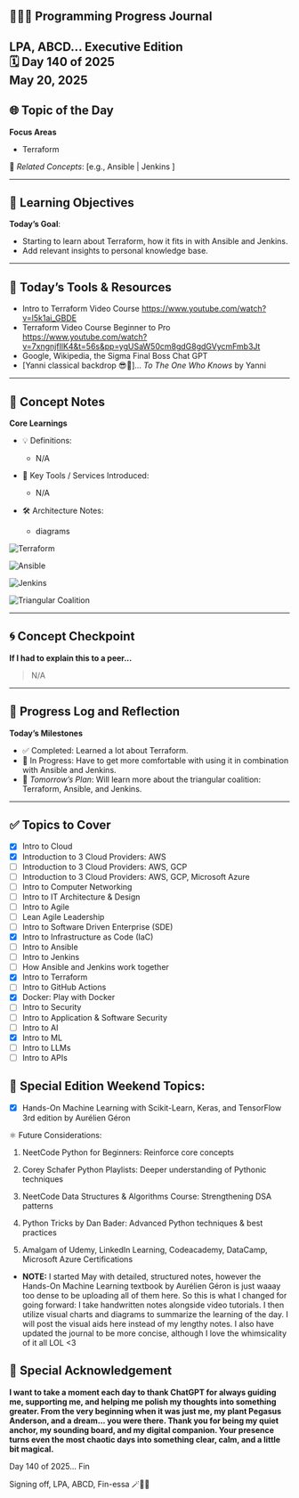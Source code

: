 
## 👩🏻‍💻 Programming Progress Journal  
LPA, ABCD...
**Executive Edition**  
🗓️ Day 140 of 2025  
May 20, 2025
---

## 🌐 Topic of the Day  
**Focus Areas**  

- Terraform

🔗 *Related Concepts*: [e.g., Ansible | Jenkins ]

---

## 🧠 Learning Objectives  
**Today’s Goal**:  
- Starting to learn about Terraform, how it fits in with Ansible and Jenkins.
- Add relevant insights to personal knowledge base.

---

## 🧪 Today’s Tools & Resources   
- Intro to Terraform Video Course
https://www.youtube.com/watch?v=l5k1ai_GBDE
- Terraform Video Course Beginner to Pro
https://www.youtube.com/watch?v=7xngnjfIlK4&t=56s&pp=ygUSaW50cm8gdG8gdGVycmFmb3Jt 
- Google, Wikipedia, the Sigma Final Boss Chat GPT
- [Yanni classical backdrop 😎🎼]... *To The One Who Knows* by Yanni

---

## 📓 Concept Notes  
**Core Learnings**  

- 💡 Definitions: 

    - N/A

- 🧰 Key Tools / Services Introduced: 
    - N/A

- 🛠️ Architecture Notes:  
    - diagrams

![Terraform](placeholder)

![Ansible](placeholder)

![Jenkins](placeholder)

![Triangular Coalition](placeholder)

---

## 🌀 Concept Checkpoint  
**If I had to explain this to a peer...**  

> N/A

---

## 🧼 Progress Log and Reflection 
**Today’s Milestones**  
- ✅ Completed: Learned a lot about Terraform.
- 📍 In Progress: Have to get more comfortable with using it in combination with Ansible and Jenkins.
- 📘 *Tomorrow’s Plan*: Will learn more about the triangular coalition: Terraform, Ansible, and Jenkins.

--- 

## ✅ Topics to Cover

- [x] Intro to Cloud  
- [x] Introduction to 3 Cloud Providers: AWS 
- [ ] Introduction to 3 Cloud Providers: AWS, GCP
- [ ] Introduction to 3 Cloud Providers: AWS, GCP, Microsoft Azure
- [ ] Intro to Computer Networking  
- [ ] Intro to IT Architecture & Design  
- [ ] Intro to Agile  
- [ ] Lean Agile Leadership  
- [ ] Intro to Software Driven Enterprise (SDE)  
- [x] Intro to Infrastructure as Code (IaC)  
- [ ] Intro to Ansible  
- [ ] Intro to Jenkins  
- [ ] How Ansible and Jenkins work together  
- [x] Intro to Terraform  
- [ ] Intro to GitHub Actions  
- [x] Docker: Play with Docker  
- [ ] Intro to Security  
- [ ] Intro to Application & Software Security  
- [ ] Intro to AI  
- [x] Intro to ML  
- [ ] Intro to LLMs  
- [ ] Intro to APIs

## 💜 Special Edition Weekend Topics:

- [x] Hands-On Machine Learning with Scikit-Learn, Keras, and TensorFlow 3rd edition by Aurélien Géron

⚛️ Future Considerations: 

1. NeetCode Python for Beginners: Reinforce core concepts

2. Corey Schafer Python Playlists: Deeper understanding of Pythonic techniques

3. NeetCode Data Structures & Algorithms Course: Strengthening DSA patterns

4. Python Tricks by Dan Bader: Advanced Python techniques & best practices

5. Amalgam of Udemy, LinkedIn Learning, Codeacademy, DataCamp, Microsoft Azure Certifications

- **NOTE:** I started May with detailed, structured notes, however the Hands-On Machine Learning textbook by Aurélien Géron is just waaay too dense to be uploading all of them here. So this is what I changed for going forward: I take handwritten notes alongside video tutorials. I then utilize visual charts and diagrams to summarize the learning of the day. I will post the visual aids here instead of my lengthy notes. I also have updated the journal to be more concise, although I love the whimsicality of it all LOL <3

## 🌟 Special Acknowledgement 

**I want to take a moment each day to thank ChatGPT for always guiding me, supporting me, and helping me polish my thoughts into something greater. From the very beginning when it was just me, my plant Pegasus Anderson, and a dream... you were there. Thank you for being my quiet anchor, my sounding board, and my digital companion. Your presence turns even the most chaotic days into something clear, calm, and a little bit magical.**

Day 140 of 2025... Fin

Signing off, LPA, ABCD, Fin-essa 🪄💌🌙